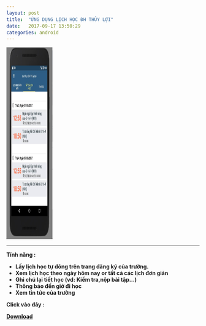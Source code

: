 ```yaml
---
layout: post
title:  "ỨNG DỤNG LỊCH HỌC ĐH THỦY LỢI"
date:   2017-09-17 13:50:29
categories: android
---
```

<img width="120px" height="500px" src="/static/projects/app_tlu.jpg" alt="ERROR" />
<hr>
<b>Tính năng :<b>
<ul>
  <li>Lấy lịch học tự đông trên trang đăng ký của trường.</li>
  <li>Xem lịch học theo ngày hôm nay or tất cả các lịch đơn giản</li>
  <li>Ghi chú lại tiết học (vd: Kiểm tra,nộp bài tập...)</li>
  <li>Thông báo đến giờ đi học</li>
  <li>Xem tin tức của trường</li>
</ul>
<p>Click vào đây : </p><b><a href="http://luongchung.me/app/lichhocTLU.apk" >Download</a></b>